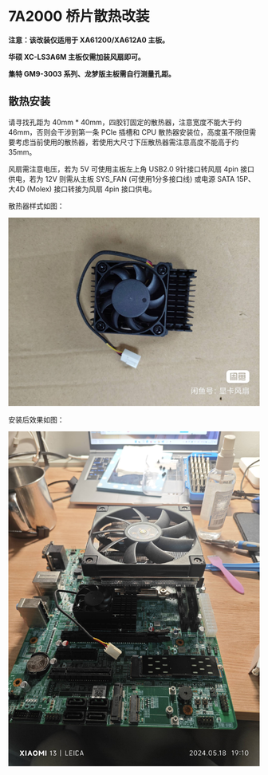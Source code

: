 # 7A2000 桥片散热改装

**注意：该改装仅适用于 XA61200/XA612A0 主板。**

**华硕 XC-LS3A6M 主板仅需加装风扇即可。**

**集特 GM9-3003 系列、龙梦版主板需自行测量孔距。**

## 散热安装

请寻找孔距为 40mm * 40mm，四胶钉固定的散热器，注意宽度不能大于约46mm，否则会干涉到第一条 PCIe 插槽和 CPU 散热器安装位，高度虽不限但需要考虑当前使用的散热器，若使用大尺寸下压散热器需注意高度不能高于约 35mm。

风扇需注意电压，若为 5V 可使用主板左上角 USB2.0 9针接口转风扇 4pin 接口供电，若为 12V 则需从主板 SYS_FAN (可使用1分多接口线) 或电源 SATA 15P、大4D (Molex) 接口转接为风扇 4pin 接口供电。

散热器样式如图：

![img](chipset-cooler.jpg)

安装后效果如图：

![](cooler-installed.jpg)
